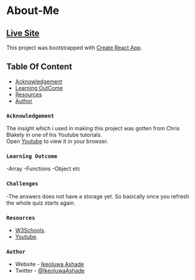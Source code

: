 # About-Me

## [Live Site](https://cheery-palmier-76d99a.netlify.app/)

This project was bootstrapped with [Create React App](https://github.com/facebook/create-react-app).

## Table Of Content

- [Acknowledgement](#Acknowledgement)
- [Learning OutCome](#Learning-OutCome)
- [Resources](#Resources)
- [Author](#Author)

### `Acknowledgement`

The insight which i used in making this project was gotten from Chris Blakely in one of his Youtube tutorials.\
Open [Youtube](https://youtu.be/Lya-qYiDqIA) to view it in your browser.


### `Learning Outcome`
-Array
-Functions
-Object etc


### `Challenges`
-The answers does not have a storage yet. So basically once you refresh the whole quiz starts again.


### `Resources`

- [W3Schools](https://www.w3schools.com).
- [Youtube](https://youtu.be/Lya-qYiDqIA).



### `Author`

- Website - [Ikeoluwa Ashade](https://github.com/IkeoluwaAshade/)
- Twitter - [@IkeoluwaAshade](https://www.twitter.com/IkeoluwaAshade/)


